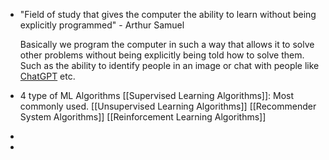 - "Field of study that gives the computer the ability to learn without being explicitly programmed" - Arthur Samuel
  
  Basically we program the computer in such a way that allows it to solve other problems without being explicitly being told how to solve them. Such as the ability to identify people in an image or chat with people like [ChatGPT](chat.openai.com) etc.
- 4 type of ML Algorithms
  [[Supervised Learning Algorithms]]: Most commonly used.
  [[Unsupervised Learning Algorithms]]
  [[Recommender System Algorithms]]
  [[Reinforcement Learning Algorithms]]
-
-